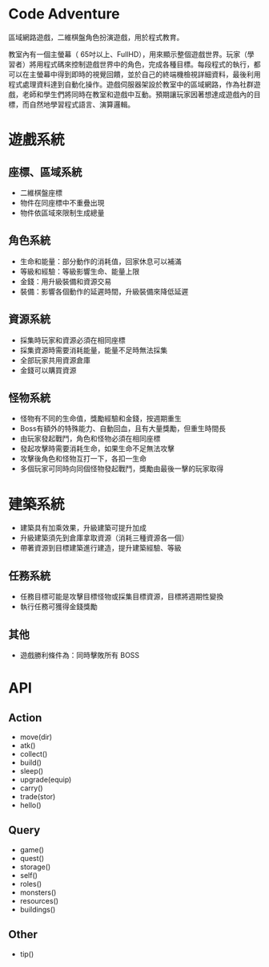 # Code Adventure

區域網路遊戲，二維棋盤角色扮演遊戲，用於程式教育。

教室內有一個主螢幕（ 65吋以上、FullHD），用來顯示整個遊戲世界。玩家（學習者）將用程式碼來控制遊戲世界中的角色，完成各種目標。每段程式的執行，都可以在主螢幕中得到即時的視覺回饋，並於自己的終端機檢視詳細資料，最後利用程式處理資料達到自動化操作。遊戲伺服器架設於教室中的區域網路，作為社群遊戲，老師和學生們將同時在教室和遊戲中互動。預期讓玩家因著想達成遊戲內的目標，而自然地學習程式語言、演算邏輯。

# 遊戲系統

## 座標、區域系統

- 二維棋盤座標
- 物件在同座標中不重疊出現
- 物件依區域來限制生成總量

## 角色系統

- 生命和能量：部分動作的消耗值，回家休息可以補滿
- 等級和經驗：等級影響生命、能量上限
- 金錢：用升級裝備和資源交易
- 裝備：影響各個動作的延遲時間，升級裝備來降低延遲

## 資源系統

- 採集時玩家和資源必須在相同座標
- 採集資源時需要消耗能量，能量不足時無法採集
- 全部玩家共用資源倉庫
- 金錢可以購買資源

## 怪物系統

- 怪物有不同的生命值，獎勵經驗和金錢，按週期重生
- Boss有額外的特殊能力、自動回血，且有大量獎勵，但重生時間長
- 由玩家發起戰鬥，角色和怪物必須在相同座標
- 發起攻擊時需要消耗生命，如果生命不足無法攻擊
- 攻擊後角色和怪物互打一下，各扣一生命
- 多個玩家可同時向同個怪物發起戰鬥，獎勵由最後一擊的玩家取得

# 建築系統

- 建築具有加乘效果，升級建築可提升加成
- 升級建築須先到倉庫拿取資源（消耗三種資源各一個）
- 帶著資源到目標建築進行建造，提升建築經驗、等級

## 任務系統

- 任務目標可能是攻擊目標怪物或採集目標資源，目標將週期性變換
- 執行任務可獲得金錢獎勵

## 其他

- 遊戲勝利條件為：同時擊敗所有 BOSS

# API

## Action
- move(dir)
- atk()
- collect()
- build()
- sleep()
- upgrade(equip)
- carry()
- trade(stor)
- hello()

## Query
- game()
- quest()
- storage()
- self()
- roles()
- monsters()
- resources()
- buildings()

## Other
- tip()